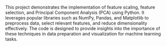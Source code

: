 This project demonstrates the implementation of feature scaling, feature selection, and Principal Component Analysis (PCA) using Python. It leverages popular libraries such as NumPy, Pandas, and Matplotlib to preprocess data, select relevant features, and reduce dimensionality effectively. The code is designed to provide insights into the importance of these techniques in data preparation and visualization for machine learning tasks.
